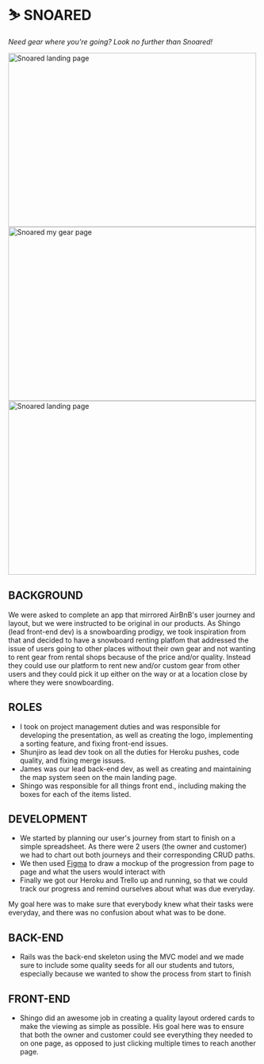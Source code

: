 # ⛷ SNOARED
<i> Need gear where you're going? Look no further than Snoared! </i>

<img src="https://res.cloudinary.com/snoared/image/upload/v1655277184/snoared_1_okvn3u.png" alt="Snoared landing page" width="500" height="350">
<img src="https://res.cloudinary.com/snoared/image/upload/v1655277184/screenshot-snoard.herokuapp.com-2022.06.15-16_12_25_pjmjwd.png" alt="Snoared my gear page" width="500" height="350">
<img src="https://res.cloudinary.com/snoared/image/upload/v1655277184/snoared_1_okvn3u.png" alt="Snoared landing page" width="500" height="350">

## BACKGROUND
We were asked to complete an app that mirrored AirBnB's user journey and layout, but we were instructed to be original in our products. As Shingo (lead front-end dev) is a snowboarding prodigy, we took inspiration from that and decided to have a snowboard renting platfom that addressed the issue of users going to other places without their own gear and not wanting to rent gear from rental shops because of the price and/or quality. Instead they could use our platform to rent new and/or custom gear from other users and they could pick it up either on the way or at a location close by where they were snowboarding.  

## ROLES
* I took on project management duties and was responsible for developing the presentation, as well as creating the logo, implementing a sorting feature, and fixing front-end issues.
* Shunjiro as lead dev took on all the duties for Heroku pushes, code quality, and fixing merge issues. 
* James was our lead back-end dev, as well as creating and maintaining the map system seen on the main landing page. 
* Shingo was responsible for all things front end., including making the boxes for each of the items listed. 

## DEVELOPMENT
* We started by planning our user's journey from start to finish on a simple spreadsheet. As there were 2 users (the owner and customer) we had to chart out both journeys and their corresponding CRUD paths.
* We then used <a href="https://www.figma.com/file/4tHWYDKT8S5iZ9SoE2BJi1/Snoared">Figma</a> to draw a mockup of the progression from page to page and what the users would interact with
* Finally we got our Heroku and Trello up and running, so that we could track our progress and remind ourselves about what was due everyday. 

My goal here was to make sure that everybody knew what their tasks were everyday, and there was no confusion about what was to be done.

## BACK-END
* Rails was the back-end skeleton using the MVC model and we made sure to include some quality seeds for all our students and tutors, especially because we wanted to show the process from start to finish

## FRONT-END
* Shingo did an awesome job in creating a quality layout ordered cards to make the viewing as simple as possible. His goal here was to ensure that both the owner and customer could see everything they needed to on one page, as opposed to just clicking multiple times to reach another page.
